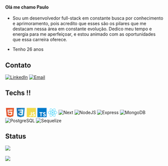 #### Olá me chamo Paulo
* Sou um desenvolvedor full-stack em constante busca por conhecimento e aprimoramento, pois acredito que esses são os pilares que me destacam nessa área em constante evolução. Dedico meu tempo e energia para me aperfeiçoar, e estou animado com as oportunidades que essa carreira oferece.


* Tenho 26 anos



## Contato

[![LinkedIn](https://img.shields.io/badge/LinkedIn-0077B5?style=for-the-badge&logo=linkedin&logoColor=white)](https://www.linkedin.com/in/paulo-tavaresx)
[![Email](	https://img.shields.io/badge/Gmail-D14836?style=for-the-badge&logo=gmail&logoColor=white)](mailto:paulotavares2921@gmail.com)


## Techs  !!
<br>
<div style="display: inline_block">
  <img align="center" alt="HTML" height="30" src="https://raw.githubusercontent.com/devicons/devicon/master/icons/html5/html5-original.svg">
  <img align="center" alt="CSS" height="30" src="https://raw.githubusercontent.com/devicons/devicon/master/icons/css3/css3-original.svg">
  <img align="center" alt="JavaScript" height="30" src="https://raw.githubusercontent.com/devicons/devicon/master/icons/javascript/javascript-plain.svg">
  <img align="center" alt="TypeScript" height="30" src="https://raw.githubusercontent.com/devicons/devicon/master/icons/typescript/typescript-plain.svg">
  <img align="center" alt="React" height="30" src="https://raw.githubusercontent.com/devicons/devicon/master/icons/react/react-original.svg">
   <img align="center" alt="Next" height="30" src="https://cdn.jsdelivr.net/gh/devicons/devicon/icons/nextjs/nextjs-original.svg" />
   <img align="center" alt="NodeJS" height="30" src="https://cdn.jsdelivr.net/gh/devicons/devicon/icons/nodejs/nodejs-original.svg" />
   <img align="center" alt="Express" height="30" src="https://cdn.jsdelivr.net/gh/devicons/devicon/icons/express/express-original.svg" />
   <img align="center" alt="MongoDB" height="30" src="https://cdn.jsdelivr.net/gh/devicons/devicon/icons/mongodb/mongodb-original.svg" />
   <img align="center" alt="PostgreSQL" height="30" src="https://cdn.jsdelivr.net/gh/devicons/devicon/icons/postgresql/postgresql-original.svg" />
   <img align="center" alt="Sequelize" height="30" src="https://cdn.jsdelivr.net/gh/devicons/devicon/icons/sequelize/sequelize-original.svg" />
 
</div>

## Status
<div  style="display: flex;">   
    <img src="https://wakatime.com/badge/user/9d847695-5a62-480f-92e6-857a09c8ca1a.svg"/>
</div>
    <br/>
<div style="display: flex;justify-content: space-between;">
    <img   src="https://github-readme-stats.vercel.app/api/wakatime/?username=paulotavaresx&layout=compact&theme=prussian&custom_title=Most%20Used%20Languages&langs_count=8"/>

</div>
    
   
    
    

    

